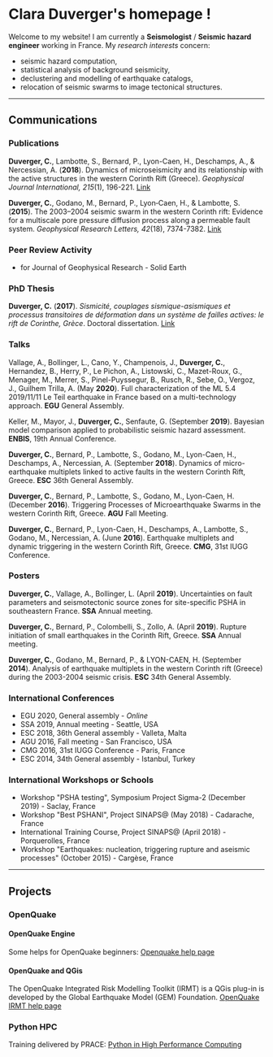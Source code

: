 # Clara Duverger's homepage !

Welcome to my website! I am currently a **Seismologist** / **Seismic hazard engineer** working in France.
My *research interests* concern:

- seismic hazard computation,
- statistical analysis of background seismicity,
- declustering and modelling of earthquake catalogs,
- relocation of seismic swarms to image tectonical structures.

---

## Communications

### Publications

**Duverger, C.**, Lambotte, S., Bernard, P., Lyon-Caen, H., Deschamps, A., & Nercessian, A. (**2018**). Dynamics of microseismicity and its relationship with the active structures in the western Corinth Rift (Greece). *Geophysical Journal International, 215*(1), 196-221. [Link](https://academic.oup.com/gji/article-abstract/215/1/196/5046732)

**Duverger, C.**, Godano, M., Bernard, P., Lyon‐Caen, H., & Lambotte, S. (**2015**). The 2003–2004 seismic swarm in the western Corinth rift: Evidence for a multiscale pore pressure diffusion process along a permeable fault system. *Geophysical Research Letters, 42*(18), 7374-7382. [Link](https://agupubs.onlinelibrary.wiley.com/doi/full/10.1002/2015GL065298)


### Peer Review Activity
- for Journal of Geophysical Research - Solid Earth

### PhD Thesis

**Duverger, C.** (**2017**). *Sismicité, couplages sismique-asismiques et processus transitoires de déformation dans un système de failles actives: le rift de Corinthe, Grèce*. Doctoral dissertation. [Link](https://hal.inria.fr/tel-02151611/)


### Talks

Vallage, A., Bollinger, L., Cano, Y., Champenois, J., **Duverger, C.**, Hernandez, B., Herry, P., Le Pichon, A., Listowski, C., Mazet-Roux, G., Menager, M., Merrer, S., Pinel-Puyssegur, B., Rusch, R., Sebe, O., Vergoz, J., Guilhem Trilla, A. (May **2020**). Full characterization of the ML 5.4 2019/11/11 Le Teil earthquake in France based on a multi-technology approach. **EGU** General Assembly.

Keller, M., Mayor, J., **Duverger, C.**, Senfaute, G. (September **2019**). Bayesian model comparison applied to probabilistic seismic hazard assessment. **ENBIS**, 19th Annual Conference.

**Duverger, C.**, Bernard, P., Lambotte, S., Godano, M., Lyon-Caen, H., Deschamps, A., Nercessian, A. (September **2018**). Dynamics of micro-earthquake multiplets linked to active faults in the western Corinth Rift, Greece. **ESC** 36th General Assembly.

**Duverger, C.**, Bernard, P., Lambotte, S., Godano, M., Lyon-Caen, H. (December **2016**). Triggering Processes of Microearthquake Swarms in the western Corinth Rift, Greece. **AGU** Fall Meeting.

**Duverger, C.**, Bernard, P., Lyon-Caen, H., Deschamps, A., Lambotte, S., Godano, M., Nercessian, A. (June **2016**). Earthquake multiplets and dynamic triggering in the western Corinth Rift, Greece. **CMG**, 31st IUGG Conference.

### Posters

**Duverger, C.**, Vallage, A., Bollinger, L. (April **2019**). Uncertainties on fault parameters and seismotectonic source zones for site-specific PSHA in southeastern France. **SSA** Annual meeting.

**Duverger, C.**, Bernard, P., Colombelli, S., Zollo, A. (April **2019**). Rupture initiation of small earthquakes in the Corinth Rift, Greece. **SSA** Annual meeting.

**Duverger, C.**, Godano, M., Bernard, P., & LYON-CAEN, H. (September **2014**). Analysis of earthquake multiplets in the western Corinth rift (Greece) during the 2003-2004 seismic crisis. **ESC** 34th General Assembly.

### International Conferences

- EGU 2020, General assembly - *Online*
- SSA 2019, Annual meeting - Seattle, USA
- ESC 2018, 36th General assembly - Valleta, Malta
- AGU 2016, Fall meeting - San Francisco, USA
- CMG 2016, 31st IUGG Conference - Paris, France
- ESC 2014, 34th General assembly - Istanbul, Turkey

### International Workshops or Schools

- Workshop "PSHA testing", Symposium Project Sigma-2 (December 2019) - Saclay, France
- Workshop "Best PSHANI", Project SINAPS@ (May 2018) - Cadarache, France
- International Training Course, Project SINAPS@ (April 2018) - Porquerolles, France
- Workshop "Earthquakes: nucleation, triggering rupture and aseismic processes" (October 2015) - Cargèse, France

---

## Projects

### OpenQuake

#### OpenQuake Engine

Some helps for OpenQuake beginners:
[Openquake help page](https://github.com/claraduverger/openquake-help)

#### OpenQuake and QGis

The OpenQuake Integrated Risk Modelling Toolkit (IRMT) is a QGis plug-in is developed by the Global Earthquake Model (GEM) Foundation.
[OpenQuake IRMT help page](https://github.com/claraduverger/oq-irmt-help)

### Python HPC

Training delivered by PRACE:
[Python in High Performance Computing](https://github.com/claraduverger/hpc-python)
